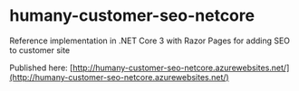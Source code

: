 # humany-customer-seo-netcore
Reference implementation in .NET Core 3  with Razor Pages for adding SEO to customer site

Published here:
[http://humany-customer-seo-netcore.azurewebsites.net/](http://humany-customer-seo-netcore.azurewebsites.net/)
